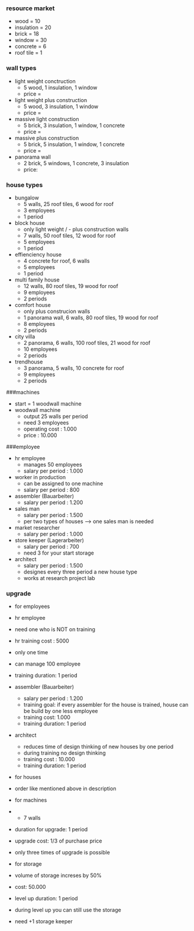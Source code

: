 ### resource market
* wood        = 10
* insulation  = 20
* brick       = 18
* window      = 30
* concrete    = 6
* roof tile   = 1

### wall types
* light weight conctruction 
  * 5 wood, 1 insulation, 1 window
  * price = 
* light weight plus construction
  * 5 wood, 3 insulation, 1 window
  * price = 
* massive light construction
  * 5 brick, 3 insulation, 1 window, 1 concrete
  * price = 
* massive plus construction 
  * 5 brick, 5 insulation, 1 window, 1 concrete
  * price = 
* panorama wall
  * 2 brick, 5 windows, 1 concrete, 3 insulation
  * price: 
### house types
* bungalow
  * 5 walls, 25 roof tiles, 6 wood for roof
  * 3 employees
  * 1 period
* block house
  * only light weight / - plus construction walls
  * 7 walls, 50 roof tiles, 12 wood for roof
  * 5 employees
  * 1 period
* effienciency house
  * 4 concrete for roof, 6 walls
  * 5 employees
  * 1 period
* multi family house
  * 12 walls, 80 roof tiles, 19 wood for roof
  * 9 employees
  * 2 periods
* comfort house
  * only plus construcion walls
  * 1 panorama wall, 6 walls, 80 roof tiles, 19 wood for roof
  * 8 employees
  * 2 periods
* city villa
  * 2 panorama, 6 walls, 100 roof tiles, 21 wood for roof
  * 10 employees
  * 2 periods
* trendhouse
  * 3 panorama, 5 walls, 10 concrete for roof
  * 9 employees
  * 2 periods
  
###machines
* start = 1 woodwall machine
* woodwall machine
  * output 25 walls per period
  * need 3 employees 
  * operating cost : 1.000
  * price : 10.000
  
###employee
* hr employee
  * manages 50 employees
  * salary per period : 1.000 
* worker in production 
  * can be assigned to one machine
  * salary per period : 800
* assembler (Bauarbeiter)
  * salary per period : 1.200
* sales man
  * salary per period : 1.500
  * per two types of houses --> one sales man is needed
* market researcher
  * salary per period : 1.000
* store keeper (Lagerarbeiter)
  * salary per period : 700
  * need 3 for your start storage
* architect 
  * salary per period : 1.500
  * designes every three period a new house type
  * works at research project lab
   
### upgrade 
* for employees
 * hr employee
  * need one who is NOT on training 
  * hr training cost : 5000 
  * only one time
  * can manage 100 employee
  * training duration: 1 period
* assembler (Bauarbeiter)
  * salary per period : 1.200
  * training goal: if every assembler for the house is trained, house can be build by one less employee
  * training cost: 1.000
  * training duration: 1 period
* architect 
  * reduces time of design thinking of new houses by one period
  * during training no design thinking
  * training cost : 10.000
  * training duration: 1 period
   
* for houses
 * order like mentioned above in description

* for machines
 * + 7 walls 
 * duration for upgrade: 1 period
 * upgrade cost: 1/3 of purchase price
 * only three times of upgrade is possible
 
* for storage
 * volume of storage increses by 50%  
 * cost: 50.000
 * level up duration: 1 period
 * during level up you can still use the storage 
 * need +1 storage keeper 
